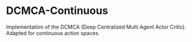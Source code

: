 # DCMCA-Continuous
Implementation of the DCMCA (Deep Centralized Multi Agent Actor Critic). Adapted for continuous action spaces.
